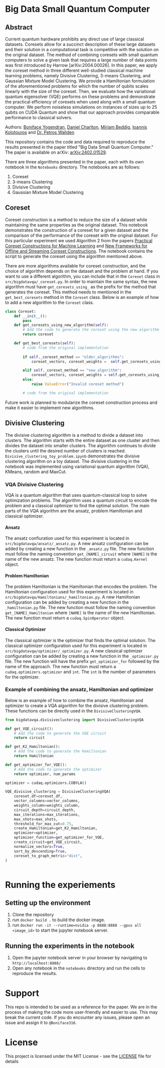 # Big Data Small Quantum Computer

## Abstract

Current quantum hardware prohibits any direct use of large classical datasets. Coresets allow for a succinct description of these large datasets and their solution in a computational task is competitive with the solution on the original dataset. The method of combining coresets with small quantum computers to solve a given task that requires a large number of data points was first introduced by Harrow [arXiv:2004.00026]. In this paper, we apply the coreset method in three different well-studied classical machine learning problems, namely Divisive Clustering, 3-means Clustering, and Gaussian Mixture Model Clustering. We provide a Hamiltonian formulation of the aforementioned problems for which the number of qubits scales linearly with the size of the coreset. Then, we evaluate how the variational quantum eigensolver (VQE) performs on these problems and demonstrate the practical efficiency of coresets when used along with a small quantum computer. We perform noiseless simulations on instances of sizes up to 25 qubits on CUDA Quantum and show that our approach provides comparable performance to classical solvers.

Authors: [Boniface Yogendran](https://github.com/Boniface316), [Daniel Charlton](https://github.com/DanLeeC), [Miriam Beddig](https://github.com/12mB7693), [Ioannis Kolotouros](https://github.com/greater) and [Dr. Petros Wallden](http://www.pwallden.gr/)

This repository contains the code and data required to reproduce the results presented in the paper titled "Big Data Small Quantum Computer." The paper is available on arXiv: [arXiv:2402.01529](https://arxiv.org/abs/2402.01529).


There are three algorithms presented in the paper, each with its own notebook in the `Notebooks` directory. The notebooks are as follows:

1. Coreset
2. 3-means Clustering
3. Divisive Clustering
4. Gaussian Mixture Model Clustering

## Coreset

Coreset construction is a method to reduce the size of a dataset while maintaining the same properties as the original dataset. This notebook demonstrates the construction of a coreset for a given dataset and the comparison of the performance of the coreset with the original dataset. For this particular experiment we used Algorithm 2 from the papers [Practical Coreset Constructions for Machine Learning](https://arxiv.org/abs/1703.06476) and [New Frameworks for Offline and Streaming Coreset Constructions](https://arxiv.org/abs/1612.00889). The notebook contains the script to generate the coreset using the algorithm mentioned above.

There are more algorithms available for coreset construction, and the choice of algorithm depends on the dataset and the problem at hand. If you want to use a different algorithm, you can include that in the `Coreset` class in `src/bigdatavqa/_coreset.py`. In order to maintain the same syntax, the new algorithm must have `get_coresets_using_` as the prefix for the method that generates the coreset. This method needs to mentioned in the `get_best_coresets` method in the `Coreset` class. Below is an example of how to add a new algorithm to the `Coreset` class.

```python
class Coreset:
    def __init__():
        pass
    def get_coresets_using_new_algorithm(self):
        # Add the code to generate the coreset using the new algorithm
        return coreset

    def get_best_coresets(self):
        # code from the original implementation
        
        if self._coreset_method == "older_algorithms":
            coreset_vectors, coreset_weights =  self.get_coresets_using_algorithm_1()

        elif self._coreset_method == "new_algorithm":
            coreset_vectors, coreset_weights = self.get_coresets_using_new_algorithm()
        else:
            raise ValueError("Invalid coreset method")

        # code from the original implementation

```
Future work is planned to modularize the coreset construction process and make it easier to implement new algorithms.

## Divisive Clustering

The divisive clustering algorithm is a method to divide a dataset into clusters. The algorithm starts with the entire dataset as one cluster and then divides the dataset into smaller clusters. The algorithm continues to divide the clusters until the desired number of clusters is reached. `Divisive_clustering_toy_problem.ipynb` demonstrates the divisive clustering algorithm on a toy dataset. The divisive clustering in the notebook was implemented using variational quantum algorithm (VQA), KMeans, random and MaxCut.


### VQA Divisive Clustering

VQA is a quantum algorithm that uses quantum-classical loop to solve optimization problems. The algorithm uses a quantum circuit to encode the problem and a classical optimizer to find the optimal solution. The main parts of the VQA algorithm are the ansatz, problem Hamiltonian and classical optimizer. 

#### Ansatz
The ansatz confiuration used for this experiment is located in `src/bigdatavqa/ansatz/_ansatz.py`. A new ansatz configuration can be added by creating a new function in the `_ansatz.py` file. The new function must follow the naming convention `get_[NAME]_circuit` where `[NAME]` is the name of the new ansatz. The new function must return a `cudaq.Kernel` object.

#### Problem Hamiltonian
The problem Hamiltonian is the Hamiltonian that encodes the problem. The Hamiltonian configuration used for this experiment is located in `src/bigdatavqa/Hamiltonians/_hamiltonian.py`. A new Hamiltonian configuration can be added by creating a new function in the `_hamiltonian.py` file. The new function must follow the naming convention `get_[NAME]_Hamiltonian` where `[NAME]` is the name of the new Hamiltonian. The new function must return a `cudaq.SpinOperator` object.

#### Classical Optimizer
The classical optimizer is the optimizer that finds the optimal solution. The classical optimizer configuration used for this experiment is located in `src/bigdatavqa/optimizer/_optimizer.py`. A new classical optimizer configuration can be added by creating a new function in the `_optimizer.py` file. The new function will have the prefix `get_optimizer_for` followed by the name of the approach. The new function must return a `cudaq.optimizers.optimizer` and  `int`. The `int` is the number of parameters for the optimizer.

### Example of combining the ansatz, Hamiltonian and optimizer

Below is an example of how to combine the ansatz, Hamiltonian and optimizer to create a VQA algorithm for the divisive clustering problem. These functions can be directly used in the `DivisiveClusteringVQA`. 

```python
from bigdatavqa.divisiveclustering import DivisiveClusteringVQA

def get_VQE_circuit():
    # Add the code to generate the VQE circuit
    return circuit

def get_K2_Hamiltonian():
    # Add the code to generate the Hamiltonian
    return Hamiltonian

def get_optimizer_for_VQE():
    # Add the code to generate the optimizer
    return optimizer, num_params

optimizer = cudaq.optimizers.COBYLA()

VQE_divisive_clustering = DivisiveClusteringVQA(
    coreset_df=coreset_df,
    vector_columns=vector_columns,
    weights_column=weights_column,
    circuit_depth=circuit_depth,
    max_iterations=max_iterations,
    max_shots=max_shots,
    threshold_for_max_cut=0.75,
    create_Hamiltonian=get_K2_Hamiltonian,
    optimizer=optimizer,
    optimizer_function=get_optimizer_for_VQE,
    create_circuit=get_VQE_circuit,
    normalize_vectors=True,
    sort_by_descending=True,
    coreset_to_graph_metric="dist",
)
   
```



# Running the experiements

## Setting up the environment

1. Clone the repository
2. run `docker build .` to build the docker image.
3. run `docker run -it --runtime=nvidia -p 8888:8888 --gpus all <image_id>` to start the jupyter notebook server.

## Running the experiments in the notebook

1. Open the jupyter notebook server in your browser by navigating to `http://localhost:8888/`
2. Open any notebook in the `notebooks` directory and run the cells to reproduce the results.

# Support

This repo is intended to be used as a reference for the paper. We are in the process of making the code more user-friendly and easier to use. This may break the current code. If you do encounter any issues, please open an issue and assign it to `@Boniface316`.

# License

This project is licensed under the MIT License - see the [LICENSE](LICENSE) file for details
